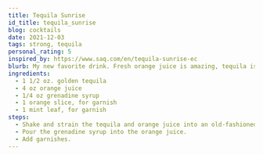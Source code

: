 ```yaml
---
title: Tequila Sunrise
id_title: tequila_sunrise
blog: cocktails
date: 2021-12-03
tags: strong, tequila
personal_rating: 5
inspired_by: https://www.saq.com/en/tequila-sunrise-ec
blurb: My new favorite drink. Fresh orange juice is amazing, tequila is amazing, grenadine is amazing, this drink is amazing.
ingredients:
  - 1 1/2 oz. golden tequila
  - 4 oz orange juice
  - 1/4 oz grenadine syrup
  - 1 orange slice, for garnish
  - 1 mint leaf, for garnish
steps:
  - Shake and strain the tequila and orange juice into an old-fashioned glass with a big ice cube in it.
  - Pour the grenadine syrup into the orange juice.
  - Add garnishes.
---
```

